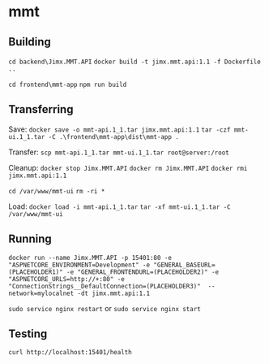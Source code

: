 # mmt

## Building

`cd backend\Jimx.MMT.API`
`docker build -t jimx.mmt.api:1.1 -f Dockerfile ..`

`cd frontend\mmt-app`
`npm run build`

## Transferring

Save:
`docker save -o mmt-api.1_1.tar jimx.mmt.api:1.1`
`tar -czf mmt-ui.1_1.tar -C .\frontend\mmt-app\dist\mmt-app .` 

Transfer:
`scp mmt-api.1_1.tar mmt-ui.1_1.tar root@server:/root`

Cleanup:
`docker stop Jimx.MMT.API`
`docker rm Jimx.MMT.API`
`docker rmi jimx.mmt.api:1.1`

`cd /var/www/mmt-ui`
`rm -ri *`

Load:
`docker load -i mmt-api.1_1.tar`
`tar -xf mmt-ui.1_1.tar -C /var/www/mmt-ui`

## Running

`docker run --name Jimx.MMT.API -p 15401:80 -e "ASPNETCORE_ENVIRONMENT=Development" -e "GENERAL_BASEURL=(PLACEHOLDER1)" -e "GENERAL_FRONTENDURL=(PLACEHOLDER2)" -e "ASPNETCORE_URLS=http://+:80" -e "ConnectionStrings__DefaultConnection=(PLACEHOLDER3)"  --network=mylocalnet -dt jimx.mmt.api:1.1`

`sudo service nginx restart` or `sudo service nginx start`

## Testing

`curl http://localhost:15401/health`